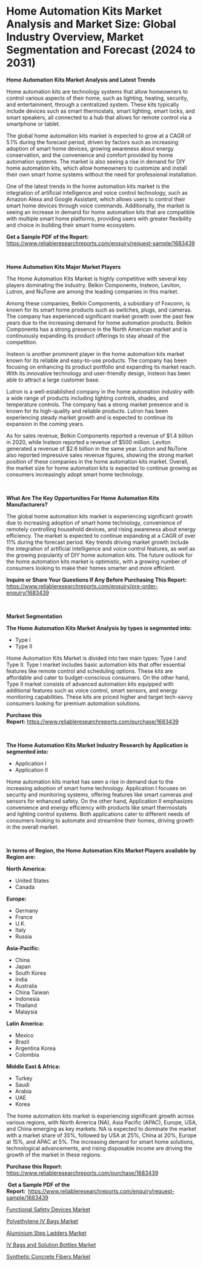 <p><h1>Home Automation Kits Market Analysis and Market Size: Global Industry Overview, Market Segmentation and Forecast (2024 to 2031)</h1></p><p><strong>Home Automation Kits Market Analysis and Latest Trends</strong></p>
<p><p>Home automation kits are technology systems that allow homeowners to control various aspects of their home, such as lighting, heating, security, and entertainment, through a centralized system. These kits typically include devices such as smart thermostats, smart lighting, smart locks, and smart speakers, all connected to a hub that allows for remote control via a smartphone or tablet.</p><p>The global home automation kits market is expected to grow at a CAGR of 5.1% during the forecast period, driven by factors such as increasing adoption of smart home devices, growing awareness about energy conservation, and the convenience and comfort provided by home automation systems. The market is also seeing a rise in demand for DIY home automation kits, which allow homeowners to customize and install their own smart home systems without the need for professional installation.</p><p>One of the latest trends in the home automation kits market is the integration of artificial intelligence and voice control technology, such as Amazon Alexa and Google Assistant, which allows users to control their smart home devices through voice commands. Additionally, the market is seeing an increase in demand for home automation kits that are compatible with multiple smart home platforms, providing users with greater flexibility and choice in building their smart home ecosystem.</p></p>
<p><strong>Get a Sample PDF of the Report:&nbsp;</strong> <a href="https://www.reliableresearchreports.com/enquiry/request-sample/1683439">https://www.reliableresearchreports.com/enquiry/request-sample/1683439</a></p>
<p>&nbsp;</p>
<p><strong>Home Automation Kits Major Market Players</strong></p>
<p><p>The Home Automation Kits Market is highly competitive with several key players dominating the industry. Belkin Components, Insteon, Leviton, Lutron, and NuTone are among the leading companies in this market.</p><p>Among these companies, Belkin Components, a subsidiary of Foxconn, is known for its smart home products such as switches, plugs, and cameras. The company has experienced significant market growth over the past few years due to the increasing demand for home automation products. Belkin Components has a strong presence in the North American market and is continuously expanding its product offerings to stay ahead of the competition.</p><p>Insteon is another prominent player in the home automation kits market known for its reliable and easy-to-use products. The company has been focusing on enhancing its product portfolio and expanding its market reach. With its innovative technology and user-friendly design, Insteon has been able to attract a large customer base.</p><p>Lutron is a well-established company in the home automation industry with a wide range of products including lighting controls, shades, and temperature controls. The company has a strong market presence and is known for its high-quality and reliable products. Lutron has been experiencing steady market growth and is expected to continue its expansion in the coming years.</p><p>As for sales revenue, Belkin Components reported a revenue of $1.4 billion in 2020, while Insteon reported a revenue of $500 million. Leviton generated a revenue of $2.6 billion in the same year. Lutron and NuTone also reported impressive sales revenue figures, showing the strong market position of these companies in the home automation kits market. Overall, the market size for home automation kits is expected to continue growing as consumers increasingly adopt smart home technology.</p></p>
<p>&nbsp;</p>
<p><strong>What Are The Key Opportunities For Home Automation Kits Manufacturers?</strong></p>
<p><p>The global home automation kits market is experiencing significant growth due to increasing adoption of smart home technology, convenience of remotely controlling household devices, and rising awareness about energy efficiency. The market is expected to continue expanding at a CAGR of over 11% during the forecast period. Key trends driving market growth include the integration of artificial intelligence and voice control features, as well as the growing popularity of DIY home automation kits. The future outlook for the home automation kits market is optimistic, with a growing number of consumers looking to make their homes smarter and more efficient.</p></p>
<p><strong>Inquire or Share Your Questions If Any Before Purchasing This Report:</strong> <a href="https://www.reliableresearchreports.com/enquiry/pre-order-enquiry/1683439">https://www.reliableresearchreports.com/enquiry/pre-order-enquiry/1683439</a></p>
<p>&nbsp;</p>
<p><strong>Market Segmentation</strong></p>
<p><strong>The Home Automation Kits Market Analysis by types is segmented into:</strong></p>
<p><ul><li>Type I</li><li>Type II</li></ul></p>
<p><p>Home Automation Kits Market is divided into two main types: Type I and Type II. Type I market includes basic automation kits that offer essential features like remote control and scheduling options. These kits are affordable and cater to budget-conscious consumers. On the other hand, Type II market consists of advanced automation kits equipped with additional features such as voice control, smart sensors, and energy monitoring capabilities. These kits are priced higher and target tech-savvy consumers looking for premium automation solutions.</p></p>
<p><strong>Purchase this Report:&nbsp;</strong><a href="https://www.reliableresearchreports.com/purchase/1683439">https://www.reliableresearchreports.com/purchase/1683439</a></p>
<p>&nbsp;</p>
<p><strong>The Home Automation Kits Market Industry Research by Application is segmented into:</strong></p>
<p><ul><li>Application I</li><li>Application II</li></ul></p>
<p><p>Home automation kits market has seen a rise in demand due to the increasing adoption of smart home technology. Application I focuses on security and monitoring systems, offering features like smart cameras and sensors for enhanced safety. On the other hand, Application II emphasizes convenience and energy efficiency with products like smart thermostats and lighting control systems. Both applications cater to different needs of consumers looking to automate and streamline their homes, driving growth in the overall market.</p></p>
<p>&nbsp;</p>
<p><strong>In terms of Region, the Home Automation Kits Market Players available by Region are:</strong></p>
<p>
    <p> <strong> North America: </strong>
        <ul>
            <li>United States</li>
            <li>Canada</li>
        </ul>
        </p> 
    <p> <strong> Europe: </strong>
        <ul>
            <li>Germany</li>
            <li>France</li>
            <li>U.K.</li>
            <li>Italy</li>
            <li>Russia</li>
        </ul>
        </p> 
    <p> <strong> Asia-Pacific: </strong>
        <ul>
            <li>China</li>
            <li>Japan</li>
            <li>South Korea</li>
            <li>India</li>
            <li>Australia</li>
            <li>China Taiwan</li>
            <li>Indonesia</li>
            <li>Thailand</li>
            <li>Malaysia</li>
        </ul>
        </p> 
    <p> <strong> Latin America: </strong>
        <ul>
            <li>Mexico</li>
            <li>Brazil</li>
            <li>Argentina Korea</li>
            <li>Colombia</li>
        </ul>
        </p> 
    <p> <strong> Middle East & Africa: </strong>
        <ul>
            <li>Turkey</li>
            <li>Saudi</li>
            <li>Arabia</li>
            <li>UAE</li>
            <li>Korea</li>
        </ul>
    </p>
    </p>
<p><p>The home automation kits market is experiencing significant growth across various regions, with North America (NA), Asia Pacific (APAC), Europe, USA, and China emerging as key markets. NA is expected to dominate the market with a market share of 35%, followed by USA at 25%, China at 20%, Europe at 15%, and APAC at 5%. The increasing demand for smart home solutions, technological advancements, and rising disposable income are driving the growth of the market in these regions.</p></p>
<p><strong>Purchase this Report: </strong><a href="https://www.reliableresearchreports.com/purchase/1683439">https://www.reliableresearchreports.com/purchase/1683439</a></p>
<p>&nbsp;<strong>Get a Sample PDF of the Report:&nbsp;&nbsp;</strong><a href="https://www.reliableresearchreports.com/enquiry/request-sample/1683439">https://www.reliableresearchreports.com/enquiry/request-sample/1683439</a></p>
<p><strong></strong></p>
<p><p><a href="https://github.com/edytherolanlouisejk1miz0wig/Market-Research-Report-List-1/blob/main/functional-safety-devices-market.md">Functional Safety Devices Market</a></p><p><a href="https://issuu.com/reportprime-2/docs/polyethylene-iv-bags-market-size-2030.pptx">Polyethylene IV Bags Market</a></p><p><a href="https://medium.com/@samanthamills76/aluminium-step-ladders-market-exploring-market-share-market-trends-and-future-growth-e453c06b2f4c">Aluminium Step Ladders Market</a></p><p><a href="https://issuu.com/reportprime-2/docs/iv-bags-and-solution-bottles-market-size-2030.pptx">IV Bags and Solution Bottles Market</a></p><p><a href="https://github.com/peachesmcdowel1/Market-Research-Report-List-1/blob/main/synthetic-concrete-fibers-market.md">Synthetic Concrete Fibers Market</a></p></p>